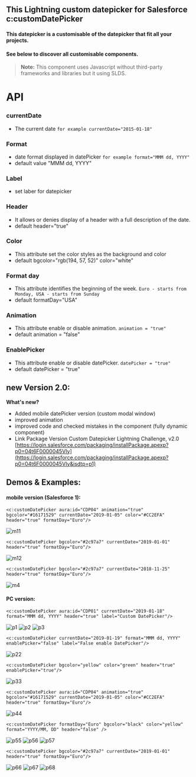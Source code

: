 
## This Lightning custom datepicker for Salesforce c:customDatePicker

#### This datepicker is a customisable of the datepicker that fit all your projects. 
#### See below to discover all customisable components.

> **Note:** This component uses Javascript without third-party frameworks and libraries but it using SLDS.


# API
   
### currentDate
 - The current date
`for example currentDate="2015-01-18"`

        
###  Format
 - date format displayed in datePicker
`for example format="MMM dd, YYYY"`
- default value "MMM dd, YYYY"

### Label
- set laber for datepicker

### Header
- It allows or denies display of a header with a full description of the date.
 - default header="true"

### Color
- This attribute set the color styles as the background and color
 - default bgcolor="rgb(194, 57, 52)" color="white"

###  Format day
- This attribute identifies the beginning of the week.
`Euro - starts from Monday, USA - starts from Sunday`
 - default formatDay="USA"

###  Animation
- This attribute enable or disable animation.
`animation = "true"`
 - default animation = "false"

###  EnablePicker
- This attribute enable or disable datePicker.
`datePicker = "true"`
 - default datePicker = "true"

## new Version 2.0:
 **What's new?** 

 - Added mobile datePicker version (custom modal window)
 - improved animation 
 - improved code and checked mistakes in the component (fully dynamic component)
 - Link Package Version Custom Datepicker Lightning Challenge, v2.0 [https://login.salesforce.com/packaging/installPackage.apexp?p0=04t6F0000045VIy](https://login.salesforce.com/packaging/installPackage.apexp?p0=04t6F0000045VIy&isdtp=p1)

## Demos & Examples:
#### mobile version (Salesforce 1):
```
<c:customDatePicker aura:id="CDP04" animation="true" bgcolor="#16171529" currentDate="2019-01-05" color="#CC2EFA" header="true" formatDay="Euro"/>
```
![m11](https://user-images.githubusercontent.com/7148763/50774135-b78dbf00-12a3-11e9-8a70-72244898d4a5.png)
```
<c:customDatePicker bgcolor="#2c97a7" currentDate="2019-01-01"  header="true" formatDay="Euro"/>
```
![m12](https://user-images.githubusercontent.com/7148763/50774422-6c27e080-12a4-11e9-995b-cf62cdc6e6fd.png)
```
<c:customDatePicker bgcolor="#2c97a7" currentDate="2018-11-25"  header="true" formatDay="Euro"/>
```
![m4](/uploads/4c343e4c5a78fbf123d1e88ef7ed275f/m4.png)

####  PC version:
```
<c:customDatePicker aura:id="CDP01" currentDate="2019-01-18" format="MMM dd, YYYY" header="true" label="Custom DatePicker"/>
```
![p1](https://user-images.githubusercontent.com/7148763/50774495-a4c7ba00-12a4-11e9-972e-5f96e1f1858d.png)
![p2](https://user-images.githubusercontent.com/7148763/50774496-a4c7ba00-12a4-11e9-8480-f572ea837bab.png)
![p3](https://user-images.githubusercontent.com/7148763/50774498-a5605080-12a4-11e9-8f6a-8850e841b131.png)
```
<c:customDatePicker currentDate="2019-01-19" format="MMM dd, YYYY"  enablePicker="false" label="False enable DatePicker"/>
```
![p22](/uploads/85a3f1afc5081fed4e0f120fc8715562/p22.png)
```
<c:customDatePicker bgcolor="yellow" color="green" header="true" enablePicker="true"/>
```
![p33](/uploads/8b5c0aa4fd6a3acbe3b069b2c33f42c7/p33.png)
```
<c:customDatePicker aura:id="CDP04" animation="true" bgcolor="#16171529" currentDate="2019-01-05" color="#CC2EFA" header="true" formatDay="Euro"/>
```
![p44](https://user-images.githubusercontent.com/7148763/50774539-bd37d480-12a4-11e9-8b53-c227800f4206.png)
```
<c:customDatePicker formatDay="Euro" bgcolor="black" color="yellow" format="YYYY/MM, DD" header="false" />
```
![p55](/uploads/4cbd4923e82852efc18041d146aba187/p55.png)
![p56](/uploads/616c787da3ac32bbae883d9ef9c50445/p56.png)
![p57](/uploads/60da6a6b3f46b3949565c95e6eb80fd5/p57.png)
```
<c:customDatePicker bgcolor="#2c97a7" currentDate="2019-01-01"  header="true" formatDay="Euro"/>
```
![p66](https://user-images.githubusercontent.com/7148763/50774595-e5273800-12a4-11e9-8b62-6302bbd9efea.png)
![p67](https://user-images.githubusercontent.com/7148763/50774596-e5273800-12a4-11e9-90c0-7b508ba74989.png)
![p68](https://user-images.githubusercontent.com/7148763/50774594-e48ea180-12a4-11e9-9734-740165103a52.png)
